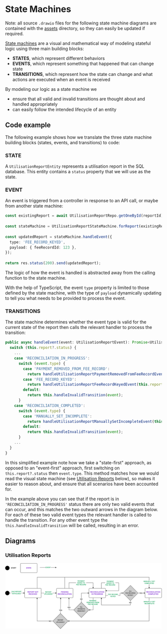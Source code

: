 # State Machines

Note: all source `.drawio` files for the following state machine diagrams are contained with the [assets](./assets) directory, so they can easily be updated if required.

[State machines](https://en.wikipedia.org/wiki/Finite-state_machine) are a visual and mathematical way of modeling stateful logic using three main building blocks:

- **STATES**, which represent different behaviors
- **EVENTS**, which represent something that happened that can change state
- **TRANSITIONS**, which represent how the state can change and what actions are executed when an event is received

By modeling our logic as a state machine we

- ensure that all valid and invalid transitions are thought about and handled appropriately
- can easily follow the intended lifecycle of an entity

## Code example

The following example shows how we translate the three state machine building blocks (states, events, and transitions) to code:

### STATE

A `UtilisationReportEntity` represents a utilisation report in the SQL database. This entity contains a `status` property that we will use as the state.

### EVENT

An event is triggered from a controller in response to an API call, or maybe from another state machine:

```typescript
const existingReport = await UtilisationReportRepo.getOneById(reportId);

const stateMachine = UtilisationReportStateMachine.forReport(existingReport);

const updatedReport = stateMachine.handleEvent({
  type: 'FEE_RECORD_KEYED',
  payload: { feeRecordId: 123 },
});

return res.status(200).send(updatedReport);
```

The logic of how the event is handled is abstracted away from the calling function to the state machine.

With the help of TypeScript, the event `type` property is limited to those defined by the state machine, with the type of `payload` dynamically updating to tell you what needs to be provided to process the event.

### TRANSITIONS

The state machine determines whether the event type is valid for the current state of the report then calls the relevant handler to process the transition:

```typescript
public async handleEvent(event: UtilisationReportEvent): Promise<UtilisationReportEntity> {
  switch (this.report?.status) {
    ...
    case 'RECONCILIATION_IN_PROGRESS':
      switch (event.type) {
        case 'PAYMENT_REMOVED_FROM_FEE_RECORD':
          return handleUtilisationReportPaymentRemovedFromFeeRecordEvent(this.report, event.payload);
        case 'FEE_RECORD_KEYED':
          return handleUtilisationReportFeeRecordKeyedEvent(this.report, event.payload);
        default:
          return this.handleInvalidTransition(event);
      }
    case 'RECONCILIATION_COMPLETED':
      switch (event.type) {
        case 'MANUALLY_SET_INCOMPLETE':
          return handleUtilisationReportManuallySetIncompleteEvent(this.report);
        default:
          return this.handleInvalidTransition(event);
      }
    ...
  }
}
```

In this simplified example note how we take a "state-first" approach, as opposed to an "event-first" approach, first switching on `this.report?.status` then `event.type`. This method matches how we would read the visual state machine (see [Utilisation Reports](#utilisation-reports) below), so makes it easier to reason about, and ensure that all scenarios have been accounted for.

In the example above you can see that if the report is in `'RECONCILIATION_IN_PROGRESS'` status there are only two valid events that can occur, and this matches the two outward arrows in the diagram below. For each of these two valid event types the relevant handler is called to handle the transition. For any other event type the `this.handleInvalidTransition` will be called, resulting in an error.

## Diagrams

### Utilisation Reports

![utilisation report state machine](./assets/utilisation-report-state-machine.png)
